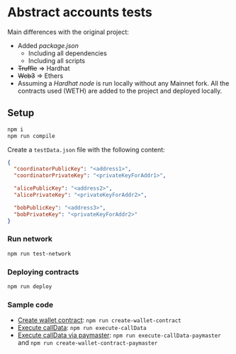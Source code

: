 # Abstract accounts tests

Main differences with the original project:

- Added _package.json_
  - Including all dependencies
  - Including all scripts
- ~~Truffle~~ => Hardhat
- ~~Web3~~ => Ethers
- Assuming a _Hardhat node_ is run locally without any Mainnet fork. All the contracts used (WETH) are added to the project and deployed locally.

## Setup

```bash
npm i
npm run compile
```

Create a `testData.json` file with the following content:

```json
{
  "coordinatorPublicKey": "<address1>",
  "coordinatorPrivateKey": "<privateKeyForAddr1>",

  "alicePublicKey": "<address2>",
  "alicePrivateKey": "<privateKeyForAddr2>",

  "bobPublicKey": "<address3>",
  "bobPrivateKey": "<privateKeyForAddr2>"
}
```

### Run network

```bash
npm run test-network
```

### Deploying contracts

```bash
npm run deploy
```

### Sample code

- [Create wallet contract](https://medium.com/cumberlandlabs/building-account-abstraction-erc-4337-part-1-create-wallet-contract-initcode-82024f9c0ec1): `npm run create-wallet-contract`
- [Execute callData](https://medium.com/cumberlandlabs/building-account-abstraction-erc-4337-part-2-execute-calldata-8a22a470a5ac): `npm run execute-callData`
- [Execute callData via paymaster](https://medium.com/cumberlandlabs/building-account-abstraction-erc-4337-part-3-paymaster-39405f6e06ef): `npm run execute-callData-paymaster` and `npm run create-wallet-contract-paymaster`
